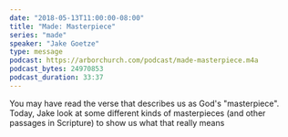 ```yaml
---
date: "2018-05-13T11:00:00-08:00"
title: "Made: Masterpiece"
series: "made"
speaker: "Jake Goetze"
type: message
podcast: https://arborchurch.com/podcast/made-masterpiece.m4a
podcast_bytes: 24970853
podcast_duration: 33:37
---
```


You may have read the verse that describes us as God's "masterpiece". Today, Jake look at some different kinds of masterpieces (and other passages in Scripture) to show us what that really means

